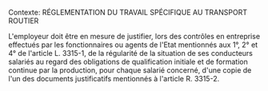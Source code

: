Contexte: RÉGLEMENTATION DU TRAVAIL SPÉCIFIQUE AU TRANSPORT ROUTIER

L'employeur doit être en mesure de justifier, lors des contrôles en entreprise effectués par les fonctionnaires ou agents de l'Etat mentionnés aux 1°, 2° et 4° de l'article L. 3315-1, de la régularité de la situation de ses conducteurs salariés au regard des obligations de qualification initiale et de formation continue par la production, pour chaque salarié concerné, d'une copie de l'un des documents justificatifs mentionnés à l'article R. 3315-2.
